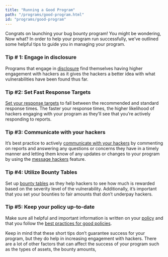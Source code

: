 ```yaml
---
title: "Running a Good Program"
path: "/programs/good-program.html"
id: "programs/good-program"
---
```


Congrats on launching your bug bounty program! You might be wondering, Now what? In order to help your program run successfully, we’ve outlined some helpful tips to guide you in managing your program.

### Tip # 1: Engage in disclosure
Programs that engage in [disclosure](disclosure.html) find themselves having higher engagement with hackers as it gives the hackers a better idea with what vulnerabilities have been found thus far.  

### Tip #2: Set Fast Response Targets
[Set your response targets](setting-response-targets.html) to fall between the recommended and standard response times. The faster your response times, the higher likelihood of hackers engaging with your program as they’ll see that you’re actively responding to reports.  

### Tip #3: Communicate with your hackers
It’s best practice to actively [communicate with your hackers](communicating-with-hackers.html) by commenting on reports and answering any questions or concerns they have in a timely manner and letting them know of any updates or changes to your program by using the [message hackers](programs/message-hackers.html) feature.

### Tip #4: Utilize Bounty Tables
Set up [bounty tables](programs/bounty-tables.html) as they help hackers to see how much is rewarded based on the severity level of the vulnerability.  Additionally, it’s important that you set your bounties to fair amounts that don’t underpay hackers.  

### Tip #5: Keep your policy up-to-date
Make sure all helpful and important information is written on your [policy](policy-and-scope.html) and that you follow the [best practices for good policies](programs/good-policies.html).

Keep in mind that these short tips don’t guarantee success for your program, but they do help in increasing engagement with hackers. There are a lot of other factors that can affect the success of your program such as the types of assets, the bounty amounts,
